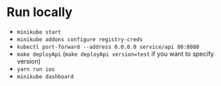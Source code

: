  # Run locally

 * `minikube start`
 * `minikube addons configure registry-creds`
 * `kubectl port-forward --address 0.0.0.0 service/api 80:8080`
 * `make deployApi` (`make deployApi version=test` if you want to specify version)
 * `yarn run ios`
 * `minikube dashboard`
